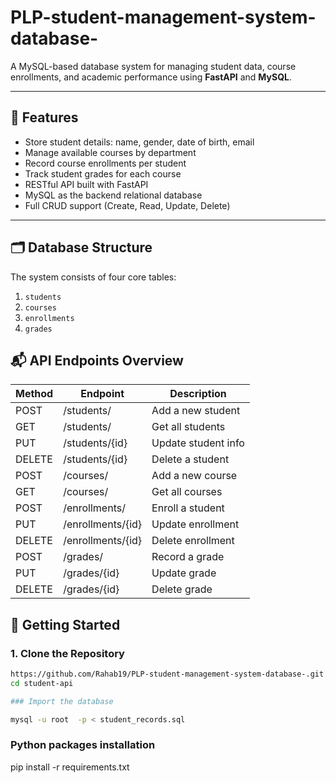 # PLP-student-management-system-database-

A MySQL-based database system  for managing student data, course enrollments, and academic performance using **FastAPI** and **MySQL**.

---

## 📌 Features

- Store student details: name, gender, date of birth, email
- Manage available courses by department
- Record course enrollments per student
- Track student grades for each course
- RESTful API built with FastAPI
- MySQL as the backend relational database
- Full CRUD support (Create, Read, Update, Delete)

---

## 🗂️ Database Structure

The system consists of four core tables:

1. `students`
2. `courses`
3. `enrollments`
4. `grades`

## 📬 API Endpoints Overview

| Method | Endpoint             | Description             |
|--------|----------------------|-------------------------|
| POST   | /students/           | Add a new student       |
| GET    | /students/           | Get all students        |
| PUT    | /students/{id}       | Update student info     |
| DELETE | /students/{id}       | Delete a student        |
| POST   | /courses/            | Add a new course        |
| GET    | /courses/            | Get all courses         |
| POST   | /enrollments/        | Enroll a student        |
| PUT    | /enrollments/{id}    | Update enrollment       |
| DELETE | /enrollments/{id}    | Delete enrollment       |
| POST   | /grades/             | Record a grade          |
| PUT    | /grades/{id}         | Update grade            |
| DELETE | /grades/{id}         | Delete grade            |


## 🚀 Getting Started

### 1. Clone the Repository

```bash
https://github.com/Rahab19/PLP-student-management-system-database-.git
cd student-api

### Import the database

mysql -u root  -p < student_records.sql

```
### Python packages installation

pip install -r requirements.txt


